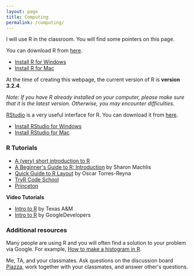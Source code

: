 ```yaml
---
layout: page
title: Computing
permalink: /computing/
---
```


I will use R in the classroom.
You will find some pointers on this page.

You can download R from [here](https://www.r-project.org/).

- [Install R for Windows](https://www.youtube.com/watch?v=A56PD8BSS0A)
- [Install R for Mac](https://www.youtube.com/watch?v=ICGkG7Gg6j0)

At the time of creating this webpage, the current version of R is **version 3.2.4**.

_Note: If you have R already installed on your computer, please make sure that
it is the latest version. Otherwise, you may encounter difficulties._

[RStudio](https://www.rstudio.com/) is a very useful interface for R.
You can download it from [here](https://www.rstudio.com/products/rstudio/download/).

- [Install RStudio for Windows](https://www.youtube.com/watch?v=5ZbjUEg4a1g)
- [Install RStudio for Mac](https://www.youtube.com/watch?v=buCEFFuLpYo)

### R Tutorials

- [A (very) short introduction to R](https://github.com/mlakolar/BUS41000/raw/master/files/Rintro.pdf)
- [A Beginner's Guide to R: Introduction](http://www.computerworld.com/article/2497143/business-intelligence/business-intelligence-beginner-s-guide-to-r-introduction.html) by Sharon Machlis
- [Quick Guide to R Layout](http://dss.princeton.edu/training/RStudio101.pdf) by Oscar Torres-Reyna
- [TryR Code School](http://tryr.codeschool.com/)
- [Princeton](http://data.princeton.edu/R/)

**Video Tutorials**

- [Intro to R](http://dist.stat.tamu.edu/pub/rvideos/)  by Texas A&M
- [Intro to R](https://www.youtube.com/playlist?list=PLOU2XLYxmsIK9qQfztXeybpHvru-TrqAP) by GoogleDevelopers

### Additional resources

Many people are using R and you will often find a solution to your problem via Google.
For example, [How to make a histogram in R](http://lmgtfy.com/?q=How+to+make+a+histogram+in+R).

Me, TA, and your classmates. Ask questions on the discussion board [Piazza](https://piazza.com/chicagobooth/spring2016/bus41000/home),
work together with your classmates, and answer other's questions.
